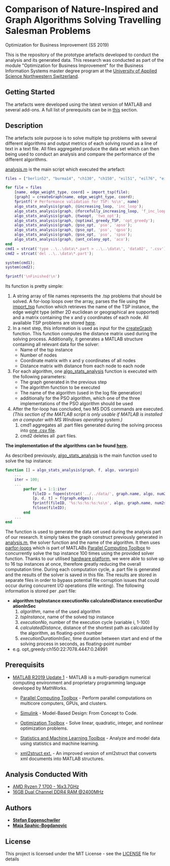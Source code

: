 # Comparison of Nature-Inspired and Graph Algorithms Solving Travelling Salesman Problems
Optimization for Business Improvement (SS 2019)

This is the repository of the prototype artefacts developed to conduct the analysis and its generated data. This research was conducted as part of the module "Optimization for Business Improvement" for the Business Information Systems master degree program at the [University of Applied Science Northwestern Switzerland](https://www.fhnw.ch/en/degree-programmes/business/msc-bis).

## Getting Started

The artefacts were developed using the latest version of MATLAB and several add-ons. A full list of prerequisits can be in [this](#prerequisits) section.

## Description

The artefacts sole purpose is to solve multiple tsp problems with several different algorithms and output metrics of each solving round as a line of text in a text file. All files aggregated produce the data set which can then being used to conduct an analysis and compare the performance of the different algorithms.

[analysis.m](https://github.com/StefanEggenschwiler/obi-ss2019-submission/blob/master/code/matlab/analysis.m) is the main script which executed the artefact:
```Matlab
files = ["berlin52", "burma14", "ch130", "ch150", "eil51", "eil76", "eil101", "gr96", "gr202", "gr666", ...];

for file = files
    [name, edge_weight_type, coord] = import_tsp(file);
    [graph] = createGraph(name, edge_weight_type, coord);
    fprintf('# Performance validation for TSP: %s\n', name)
    algo_stats_analysis(graph, @increasing_loop, 'inc_loop');
    algo_stats_analysis(graph, @forcefully_increasing_loop, 'f_inc_loop');
    algo_stats_analysis(graph, @twoopt, 'two_opt');
    algo_stats_analysis(graph, @optimal_greedy_TSP, 'opt_greedy');
    algo_stats_analysis(graph, @pso_opt, 'pso', 'apso');
    algo_stats_analysis(graph, @pso_opt, 'pso', 'qpso');
    algo_stats_analysis(graph, @pso_opt, 'pso', 'spso');
    algo_stats_analysis(graph, @ant_colony_opt, 'aco');
end
cmd1 = strcat('type ..\..\data\*.part > ..\..\data\', 'data02', '.csv');
cmd2 = strcat('del ..\..\data\*.part');

system(cmd1);
system(cmd2);

fprintf('\nFinished!\n')
```
Its function is pretty simple:
1. A string array of file names represents the .tsp problems that should be solved. A for-loop loops over the array, parses the file using the [import_tsp](https://github.com/StefanEggenschwiler/obi-ss2019-submission/blob/master/code/matlab/import_tsp.m) function which retrieves the name of the TSP instance, the edge weight type (either 2D euclidean or geographical are supported) and a matrix containing the x and y coordinates of each node. All available TSP problems are stored [here](https://github.com/StefanEggenschwiler/obi-ss2019-submission/blob/master/code/matlab/problems/tsp/).
2. In a next step, this information is used as input for the [createGraph](https://github.com/StefanEggenschwiler/obi-ss2019-submission/blob/master/code/matlab/createGraph.m) function. This function computes the distance matrix used during the solving process. Additionally, it generates a MATLAB structure containing all relevant data for the solver:
    * Name of the tsp instance
    * Number of nodes
    * Coordinate matrix with x and y coordinates of all nodes
    * Distance matrix with distance from each node to each node
3. For each algorithm, one [algo_stats_analysis](https://github.com/StefanEggenschwiler/obi-ss2019-submission/blob/master/code/matlab/algo_stats_analysis.m) function is executed with the following parameters:
    * The graph generated in the previous step
    * The algorithm function to be executed
    * The name of the algorithm (used in the log file generation)
    * additionally for the PSO algorithm, which one of the three implementations of the PSO algorithm should be used
4. After the for-loop has concluded, two MS DOS commands are executed. *(This section of the MATLAB script is only usable if MATLAB is installed on a computer with MS Windows operating system.)*
    1. cmd1 aggregates all .part files generated during the solving process into [one .csv file](https://github.com/StefanEggenschwiler/obi-ss2019-submission/blob/master/data/data02.csv).
    2. cmd2 deletes all .part files.
    
**The implementation of the algorithms can be found [here](https://github.com/StefanEggenschwiler/obi-ss2019-submission/blob/master/code/matlab/algorithms/).**

As described previously, [algo_stats_analysis](https://github.com/StefanEggenschwiler/obi-ss2019-submission/blob/master/code/matlab/algo_stats_analysis.m) is the main function used to solve the tsp instance:
```Matlab
function [] = algo_stats_analysis(graph, f, algo, varargin)
    ...
    iter = 100;
    ...
        parfor i = 1:1:iter
            fileID = fopen(strcat('../../data/', graph.name, algo, num2str(i), '.part'), 'w');
            [p, d, t] = f(graph.edges);
            fprintf(fileID, '%s:%s:%s:%s:%s\n', algo, graph.name, num2str(i), num2str(d), num2str(t));
            fclose(fileID);
        end
    ...
end
```
The function is used to generate the data set used during the analysis part of our research. It simply takes the graph construct previously generated in [analysis.m](https://github.com/StefanEggenschwiler/obi-ss2019-submission/blob/master/code/matlab/analysis.m#L15), the solver function and the name of the algorithm. It then uses [parfor-loops](https://ch.mathworks.com/help/parallel-computing/parfor.html) which is part of MATLABs [Parallel Computing Toolbox](https://ch.mathworks.com/products/parallel-computing.html) to concurrently solve the tsp instance 100 times using the provided solver function. Thanks to our utilised [hardware platform](#analysis-conducted-with), we were able to solve up to 16 tsp instances at once, therefore greatly reducing the overall computation time. During each computation cycle, a .part file is generated and the results of the solver is saved in this file. The results are stored in separate files in order to bypass potential file corruption issues that could occur during concurrent I/O operations (file writing). The following information is stored per .part file:
* **algorithm**:**tspInstance**:**executionNo**:**calculatedDistance**:**executionDurationInSec**
    1. *algorithm*, name of the used algorithm
    2. *tspInstance*, name of the solved tsp instance
    3. *executionNo*, number of the execution cycle (variable i, 1-100)
    4. *calculatedDistance*, distance of the shortest path as calculated by the algorithm, as floating-point number
    5. *executionDurationInSec*, time duration between start and end of the solving process in seconds, as floating-point number
* e.g. opt_greedy:ch150:22:7078.4447:0.24991

## Prerequisits

* [MATLAB R2019 Update 1](https://ch.mathworks.com/products/matlab.html) - MATLAB is a multi-paradigm numerical computing environment and proprietary programming language developed by MathWorks.

  * [Parallel Computing Toolbox](https://ch.mathworks.com/products/parallel-computing.html) - Perform parallel computations on multicore computers, GPUs, and clusters.

  * [Simulink](https://ch.mathworks.com/products/simulink.html) - Model-Based Design: From Concept to Code.

  * [Optimization Toolbox](https://ch.mathworks.com/products/optimization.html) - Solve linear, quadratic, integer, and nonlinear optimization problems.

  * [Statistics and Machine Learning Toolbox](https://ch.mathworks.com/products/statistics.html) - Analyze and model data using statistics and machine learning.

  * [xml2struct ext.](https://ch.mathworks.com/matlabcentral/fileexchange/58700-xml2struct-with-bug-fix-and-added-features) - An improved version of xml2struct that converts xml documents into MATLAB structures.
  
## Analysis Conducted With
* [AMD Ryzen 7 1700 - 16x3.7GHz](https://www.amd.com/en/products/cpu/amd-ryzen-7-1700)
* [16GB Dual Channel DDR4 RAM @2400MHz](https://www.gskill.com/en/product/f4-2400c16d-16gfx)

## Authors

* **[Stefan Eggenschwiler](mailto:stefan.eggenschwiler@students.fhnw.ch)**
* **[Maja Spahic-Bogdanovic](mailto:maja.spahic@students.fhnw.ch)**

## License

This project is licensed under the MIT License - see the [LICENSE](LICENSE) file for details

